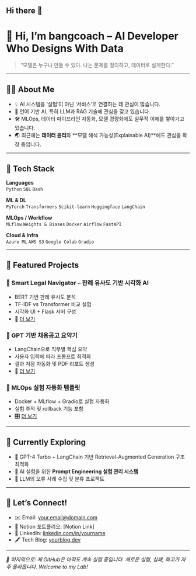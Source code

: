 ## Hi there 👋
# 👋 Hi, I’m bangcoach – AI Developer Who Designs With Data

> “모델은 누구나 만들 수 있다. 나는 문제를 정의하고, 데이터로 설계한다.”

---

## 👨‍💻 About Me

- 💡 AI 시스템을 ‘실험’이 아닌 ‘서비스’로 연결하는 데 관심이 많습니다.  
- 🤖 언어 기반 AI, 특히 LLM과 RAG 기술에 관심을 갖고 있습니다.  
- 🛠 MLOps, 데이터 파이프라인 자동화, 모델 경량화에도 실무적 이해를 쌓아가고 있습니다.  
- 🌏 최근에는 **데이터 윤리**와 **모델 해석 가능성(Explainable AI)**에도 관심을 확장 중입니다.

---

## 🧰 Tech Stack

**Languages**  
`Python` `SQL` `Bash`

**ML & DL**  
`PyTorch` `Transformers` `Scikit-learn` `Huggingface` `LangChain`

**MLOps / Workflow**  
`MLflow` `Weights & Biases` `Docker` `Airflow` `FastAPI`

**Cloud & Infra**  
`Azure ML` `AWS S3` `Google Colab` `Gradio`

---

## 🚀 Featured Projects

### 🔹 Smart Legal Navigator – 판례 유사도 기반 시각화 AI
- BERT 기반 판례 유사도 분석
- TF-IDF vs Transformer 비교 실험
- 시각화 UI + Flask 서버 구성
- 🧠 [더 보기](https://github.com/yourusername/smart-legal-navigator)

### 🔹 GPT 기반 채용공고 요약기
- LangChain으로 직무별 핵심 요약
- 사용자 입력에 따라 프롬프트 최적화
- 결과 저장 자동화 및 PDF 리포트 생성
- 💼 [더 보기](https://github.com/yourusername/job-summary-ai)

### 🔹 MLOps 실험 자동화 템플릿
- Docker + MLflow + Gradio로 실험 자동화
- 실험 추적 및 rollback 기능 포함
- 🎛 [더 보기](https://github.com/yourusername/mlops-template)

---

## 📌 Currently Exploring

- 🧠 GPT-4 Turbo + LangChain 기반 Retrieval-Augmented Generation 구조 최적화  
- 🧪 AI 실험을 위한 **Prompt Engineering 실험 관리 시스템**  
- 💬 LLM의 오류 사례 수집 및 분류 프로젝트

---

## 🤝 Let’s Connect!

- ✉️ Email: your.email@domain.com  
- 📝 Notion 포트폴리오: [Notion Link]  
- 🔗 LinkedIn: [linkedin.com/in/yourname](https://linkedin.com/in/yourname)  
- 🖋 Tech Blog: [yourblog.dev](https://yourblog.dev)

---

_📌 마지막으로: 제 GitHub은 아직도 계속 실험 중입니다. 새로운 실험, 실패, 회고가 자주 올라옵니다. Welcome to my Lab!_
